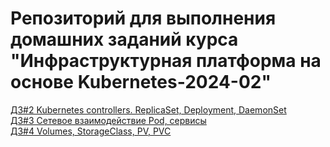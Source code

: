 # Репозиторий для выполнения домашних заданий курса "Инфраструктурная платформа на основе Kubernetes-2024-02" 

[ДЗ#2 Kubernetes controllers. ReplicaSet, Deployment, DaemonSet](kubernetes-controllers/README.md)  
[ДЗ#3 Сетевое взаимодействие Pod, сервисы](kubernetes-networks/README.md)  
[ДЗ#4 Volumes, StorageClass, PV, PVC](kubernetes-volumes/README.md)  